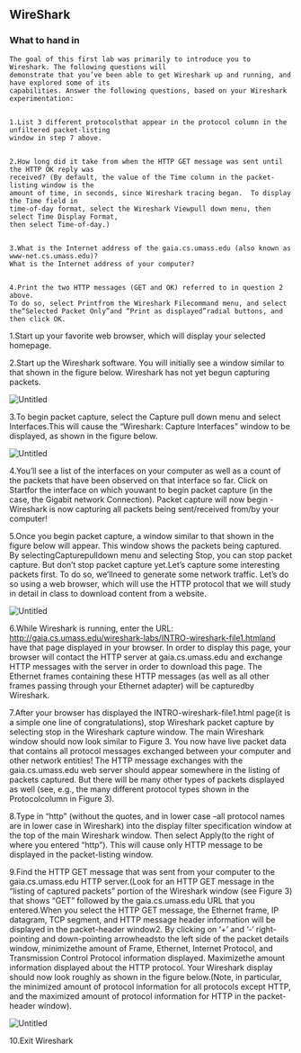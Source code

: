 ## WireShark
### What to hand in
```
The goal of this first lab was primarily to introduce you to Wireshark. The following questions will 
demonstrate that you’ve been able to get Wireshark up and running, and have explored some of its 
capabilities. Answer the following questions, based on your Wireshark experimentation:


1.List 3 different protocolsthat appear in the protocol column in the unfiltered packet-listing 
window in step 7 above.


2.How long did it take from when the HTTP GET message was sent until the HTTP OK reply was 
received? (By default, the value of the Time column in the packet-listing window is the 
amount of time, in seconds, since Wireshark tracing began.  To display the Time field in 
time-of-day format, select the Wireshark Viewpull down menu, then select Time Display Format,
then select Time-of-day.)


3.What is the Internet address of the gaia.cs.umass.edu (also known as www-net.cs.umass.edu)?
What is the Internet address of your computer?


4.Print the two HTTP messages (GET and OK) referred to in question 2 above. 
To do so, select Printfrom the Wireshark Filecommand menu, and select 
the“Selected Packet Only”and “Print as displayed”radial buttons, and then click OK.
```
1.Start up your favorite web browser, which will display your selected homepage.

2.Start up the Wireshark software.  You will initially see a window similar to that shown in the figure below.
Wireshark has not yet begun capturing packets.

![Untitled](https://user-images.githubusercontent.com/47218652/60916589-695a7800-a254-11e9-8517-edd0717905a1.png)

3.To begin packet capture, select the Capture pull down menu and select Interfaces.This will cause the “Wireshark: Capture Interfaces” window to be displayed, as shown in the figure below.

![Untitled](https://user-images.githubusercontent.com/47218652/60916676-a4f54200-a254-11e9-818c-0faba009c82b.png)

4.You’ll see a list of the interfaces on your computer as well as a count of the packets that have been observed on that interface so far.  Click on Startfor the interface on which youwant to begin packet capture (in the case, the Gigabit network Connection). Packet capture will now begin -Wireshark is now capturing all packets being sent/received from/by your computer!

5.Once you begin packet capture, a window similar to that shown in the figure below will appear.  This window shows the packets being captured.  By selectingCapturepulldown menu and selecting Stop, you can stop packet capture.  But don’t stop packet capture yet.Let’s capture some interesting packets first.  To do so, we’llneed to generate some network traffic.  Let’s do so using a web browser, which will use the HTTP protocol that we will study in detail in class to download content from a website.

![Untitled](https://user-images.githubusercontent.com/47218652/60916815-061d1580-a255-11e9-8430-bf48cd6adfa2.png)

6.While Wireshark is running, enter the URL: http://gaia.cs.umass.edu/wireshark-labs/INTRO-wireshark-file1.htmland have that page displayed in your browser. In order to display this page, your browser will contact the HTTP server at gaia.cs.umass.edu and exchange HTTP messages with the server in order to download this page.  The Ethernet frames containing these HTTP messages (as well as all other frames passing through your Ethernet adapter) will be capturedby Wireshark.

7.After your browser has displayed the INTRO-wireshark-file1.html page(it is a simple one line of congratulations), stop Wireshark packet capture by selecting stop in the Wireshark capture window.  The main Wireshark window should now look similar to Figure 3. You now have live packet data that contains all protocol messages exchanged between your computer and other network entities!  The HTTP message exchanges with the gaia.cs.umass.edu web server should appear somewhere in the listing of packets captured.  But there will be many other types of packets displayed as well (see, e.g., the many different protocol types shown in the Protocolcolumn in Figure 3).

8.Type in “http” (without the quotes, and in lower case –all protocol names are in lower case in Wireshark) into the display filter specification window at the top of the main Wireshark window.  Then select Apply(to the right of where you entered “http”).  This will cause only HTTP message to be displayed in the packet-listing window.  

9.Find the HTTP GET message that was sent from your computer to the gaia.cs.umass.edu HTTP server.(Look for an HTTP GET message in the “listing of captured packets” portion of the Wireshark window (see Figure 3) that shows “GET” followed by the gaia.cs.umass.edu URL that you entered.When you select the HTTP GET message, the Ethernet frame, IP datagram, TCP segment, and HTTP message header information will be displayed in the packet-header window2. By clicking on ‘+’ and ‘-‘ right-pointing and down-pointing arrowheadsto the left side of the packet details window, minimizethe amount of Frame, Ethernet, Internet Protocol, and Transmission Control Protocol information displayed. Maximizethe amount information displayed about the HTTP protocol.  Your Wireshark display should now look roughly as shown in the figure below.(Note, in particular, the minimized amount of protocol information for all protocols except HTTP, and the maximized amount of protocol information for HTTP in the packet-header window).

![Untitled](https://user-images.githubusercontent.com/47218652/60917154-e2a69a80-a255-11e9-9941-c0e660fcd0a5.png)

10.Exit Wireshark

